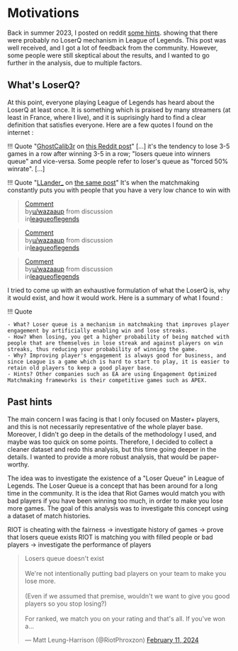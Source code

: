 # Motivations

Back in summer 2023, I posted on reddit [some hints](https://www.reddit.com/r/leagueoflegends/comments/15k2nw4/existence_of_loser_queue_a_statistical_analysis/). 
showing that there were probably no LoserQ mechanism in League of Legends. This post was well received, and I got a lot 
of feedback from the community. However, some people were still skeptical about the results, and I wanted to go further
in the analysis, due to multiple factors. 

## What's LoserQ?

At this point, everyone playing League of Legends has heard about the LoserQ at least once. It is something which is 
praised by many streamers (at least in France, where I live), and it is suprisingly hard to find a clear definition 
that satisfies everyone. Here are a few quotes I found on the internet :

!!! Quote "[GhostCalib3r](https://www.reddit.com/user/GhostCalib3r/) on [this Reddit post](https://www.reddit.com/r/leagueoflegends/comments/htginy/what_is_losers_queue/)"
    [...] it's the tendency to lose 3-5 games in a row after winning 3-5 in a row; "losers queue into winners queue" 
    and vice-versa. Some people refer to loser's queue as "forced 50% winrate". [...]

!!! Quote "[LLander_](https://www.reddit.com/user/LLander_/) on [the same post](https://www.reddit.com/r/leagueoflegends/comments/htginy/what_is_losers_queue/)"
    It's when the matchmaking constantly puts you with people that you have a very low chance to win with


<blockquote class="reddit-embed-bq" data-embed-height="432"><a href="">Comment</a><br> by<a href="https://www.reddit.com/user/wazaaup/">u/wazaaup</a> from discussion<a href="https://www.reddit.com/r/leagueoflegends/comments/htginy/what_is_losers_queue/"><no value=""></no></a><br> in<a href="https://www.reddit.com/r/leagueoflegends/">leagueoflegends</a></blockquote><script async="" src="https://embed.reddit.com/widgets.js" charset="UTF-8"></script>
<blockquote class="reddit-embed-bq" data-embed-height="240"><a href="https://www.reddit.com/r/leagueoflegends/comments/htginy/comment/fygt7ie/">Comment</a><br> by<a href="https://www.reddit.com/user/wazaaup/">u/wazaaup</a> from discussion<a href="https://www.reddit.com/r/leagueoflegends/comments/htginy/what_is_losers_queue/"><no value=""></no></a><br> in<a href="https://www.reddit.com/r/leagueoflegends/">leagueoflegends</a></blockquote><script async="" src="https://embed.reddit.com/widgets.js" charset="UTF-8"></script>
<blockquote class="reddit-embed-bq" data-embed-height="240"><a href="https://www.reddit.com/r/leagueoflegends/comments/ypkhis/comment/ivjgpkm/">Comment</a><br> by<a href="https://www.reddit.com/user/wazaaup/">u/wazaaup</a> from discussion<a href="https://www.reddit.com/r/leagueoflegends/comments/htginy/what_is_losers_queue/"><no value=""></no></a><br> in<a href="https://www.reddit.com/r/leagueoflegends/">leagueoflegends</a></blockquote><script async="" src="https://embed.reddit.com/widgets.js" charset="UTF-8"></script>

I tried to come up with an exhaustive formulation of what the LoserQ is, why it would exist, and how it would work. 
Here is a summary of what I found :

!!! Quote

    - What? Loser queue is a mechanism in matchmaking that improves player engagement by artificially enabling win and lose streaks.
    - How? When losing, you get a higher probability of being matched with people that are themselves in lose streak and against players on win streaks, thus reducing your probability of winning the game.
    - Why? Improving player's engagement is always good for business, and since League is a game which is hard to start to play, it is easier to retain old players to keep a good player base.
    - Hints? Other companies such as EA are using Engagement Optimized Matchmaking frameworks is their competitive games such as APEX.


## Past hints 

The main concern I was facing is that I only focused on Master+ players, and
this is not necessarily representative of the whole player base. Moreover, I didn't go deep in the details of the 
methodology I used, and maybe was too quick on some points. Therefore, I decided to collect a cleaner dataset and redo 
this analysis, but this time going deeper in the details. I wanted to provide a more robust analysis, that would be 
paper-worthy.

The idea was to investigate the existence of a "Loser Queue" in League of Legends. The Loser Queue is a concept that has been around for a long time in the community. It is the idea that Riot Games would match you with bad players if you have been winning too much, in order to make you lose more games. The goal of this analysis was to investigate this concept using a dataset of match histories.

RIOT is cheating with the fairness -> investigate history of games -> prove that losers queue exists
RIOT is matching you with filled people or bad players -> investigate the performance of players

<blockquote class="twitter-tweet">
<p lang="en" dir="ltr">Losers queue doesn&#39;t exist<br><br>
We&#39;re not intentionally putting bad players on your team to make you lose more. <br><br>
(Even if we assumed that premise, wouldn&#39;t we want to give you good players so you stop losing?)
<br><br>For ranked, we match you on your rating and that&#39;s all. If you&#39;ve won a…</p>&mdash; Matt Leung-Harrison (@RiotPhroxzon) 
<a href="https://twitter.com/RiotPhroxzon/status/1756511358571643286?ref_src=twsrc%5Etfw">February 11, 2024</a></blockquote> 
<script async src="https://platform.twitter.com/widgets.js" charset="utf-8"></script>
